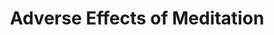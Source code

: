 ---
layout: theme
title: Adverse Effects of Meditation
theme_key: adverse-effects
permalink: /themes/adverse-effects/
image_format: webp
meta_description: "Research on potential adverse effects of meditation and mindfulness practices. Explore scientific studies on meditation-induced anxiety, depersonalization, and challenges in contemplative practice safety."
theme_description: |
  While meditation is often portrayed as universally beneficial, a growing body of research acknowledges that contemplative practices can sometimes lead to challenging or adverse effects in certain individuals or contexts. These range from transient psychological discomfort to more severe and lasting difficulties.

  This theme examines research on meditation-related challenges, including experiences like meditation-induced anxiety, depersonalization/derealization unrelated to progress, exacerbation of trauma symptoms, and other potentially difficult outcomes that practitioners may encounter. Understanding these effects is crucial for developing safer implementation of contemplative practices across clinical and non-clinical settings.
---
